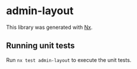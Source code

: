 # admin-layout

This library was generated with [Nx](https://nx.dev).

## Running unit tests

Run `nx test admin-layout` to execute the unit tests.
